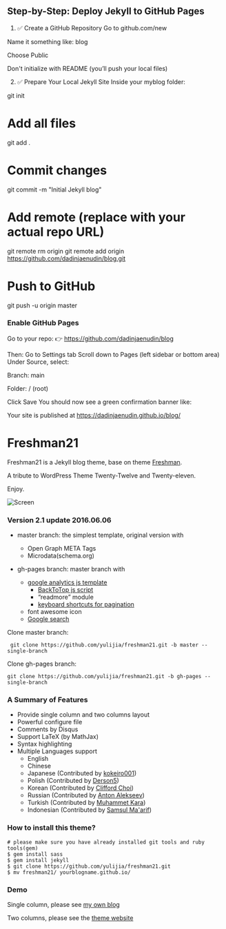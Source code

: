 
## Step-by-Step: Deploy Jekyll to GitHub Pages
1. ✅ Create a GitHub Repository
Go to github.com/new

Name it something like: blog

Choose Public

Don't initialize with README (you’ll push your local files)

2. ✅ Prepare Your Local Jekyll Site
Inside your myblog folder:

git init
# Add all files
git add .
# Commit changes
git commit -m "Initial Jekyll blog"
# Add remote (replace with your actual repo URL)
git remote rm origin
git remote add origin https://github.com/dadinjaenudin/blog.git
# Push to GitHub
git push -u origin master


### Enable GitHub Pages
Go to your repo:
👉 https://github.com/dadinjaenudin/blog

Then:
Go to Settings tab
Scroll down to Pages (left sidebar or bottom area)
Under Source, select:

Branch: main

Folder: / (root)

Click Save
You should now see a green confirmation banner like:

Your site is published at https://dadinjaenudin.github.io/blog/





Freshman21
==========

Freshman21 is a Jekyll blog theme, base on theme [Freshman](http://github.com/yulijia/freshman). 

A tribute to WordPress Theme Twenty-Twelve and Twenty-eleven.

Enjoy.


![Screen](http://i.imgur.com/oSp7kacl.png)

### Version 2.1 update 2016.06.06

- master branch: the simplest template, original version with
	* Open Graph META Tags
	* Microdata(schema.org)

- gh-pages branch: master branch with 

	* [google analytics js template](https://github.com/yulijia/freshman21/blob/gh-pages/_includes/google_analytics.js)
        * [BackToTop js script](https://github.com/yulijia/freshman21/tree/gh-pages/js)
        * <q>readmore</q> module
        * [keyboard shortcuts for pagination](http://yulijia.net/freshman21/news/2016/05/24/new-features.html)
	* font awesome icon
	* [Google search](https://github.com/yulijia/freshman21/blob/gh-pages/_includes/google_search.js)

Clone master branch: 

` git clone https://github.com/yulijia/freshman21.git -b master --single-branch`

Clone gh-pages branch: 

`git clone https://github.com/yulijia/freshman21.git -b gh-pages --single-branch`


### A Summary of Features

- Provide single column and two columns layout
- Powerful configure file
- Comments by Disqus
- Support LaTeX (by MathJax)
- Syntax highlighting
- Multiple Languages support 
    * English
    * Chinese
    * Japanese (Contributed by [kokeiro001](https://github.com/kokeiro001))
    * Polish (Contributed by [Derson5](https://github.com/Derson5))
    * Korean (Contributed by [Clifford Choi](https://github.com/ulgoon))
    * Russian (Contributed by [Anton Alekseev](https://github.com/alexeyev))
    * Turkish (Contributed by [Muhammet Kara](https://github.com/mrkara))
    * Indonesian (Contributed by [Samsul Ma'arif](https://github.com/samsulmaarif))

### How to install this theme?

```
# please make sure you have already installed git tools and ruby tools(gem)
$ gem install sass
$ gem install jekyll
$ git clone https://github.com/yulijia/freshman21.git
$ mv freshman21/ yourblogname.github.io/

```

### Demo

Single column, please see [my own blog](http://yulijia.net/en/)

Two columns, please see the [theme website](http://yulijia.net/freshman21/)


